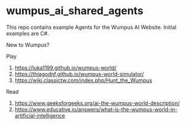 # wumpus_ai_shared_agents

This repo contains example Agents for the Wumpus AI Website.   Initial examples are C#.  

New to Wumpus?  

Play
1)  https://luka1199.github.io/wumpus-world/
2)  https://thiagodnf.github.io/wumpus-world-simulator/
3)  https://wiki.classictw.com/index.php/Hunt_the_Wumpus

Read
1)  https://www.geeksforgeeks.org/ai-the-wumpus-world-description/
2)  https://www.educative.io/answers/what-is-the-wumpus-world-in-artificial-intelligence
